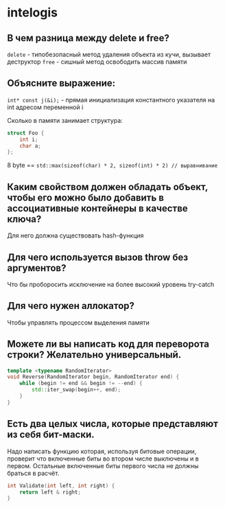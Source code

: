 # intelogis

## В чем разница между delete и free?
`delete` - типобезопасный метод удаления объекта из кучи, вызывает деструктор
`free` - сишный метод освободить массив памяти

## Объясните выражение:
`int* const j(&i);` - прямая инициализация константного указателя на int адресом переменной i

Сколько в памяти занимает структура:
```c++
struct Foo {
    int i;
    char a;
};
```
8 byte  == `std::max(sizeof(char) * 2, sizeof(int) * 2) // выравнивание` 

## Каким свойством должен обладать объект, чтобы его можно было добавить в ассоциативные контейнеры в качестве ключа?
Для него должна существовать hash-функция

## Для чего используется вызов throw без аргументов?
Что бы проборосить исключение на более высокий уровень try-catch

## Для чего нужен аллокатор?
Чтобы управлять процессом выделения памяти 

## Можете ли вы написать код для переворота строки? Желательно универсальный.

```c++
template <typename RandomIterator>
void Reverse(RandomIterator begin, RandomIterator end) {
    while (begin != end && begin != --end) {
        std::iter_swap(begin++, end);
    }
}
```

## Есть два целых числа, которые представляют из себя бит-маски.
Надо написать функцию которая, используя битовые операции, проверит что включенные биты во втором числе выключены и в первом.
Остальные включенные биты первого числа не должны браться в расчёт.

```c++
int Validate(int left, int right) {
    return left & right;
}
```
